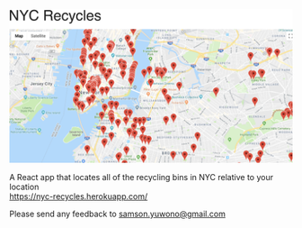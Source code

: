 ![NYC-Recyles](./NYC-Recycles.png)

A React app that locates all of the recycling bins in NYC relative to your location <br />
https://nyc-recycles.herokuapp.com/ <br />

Please send any feedback to samson.yuwono@gmail.com
